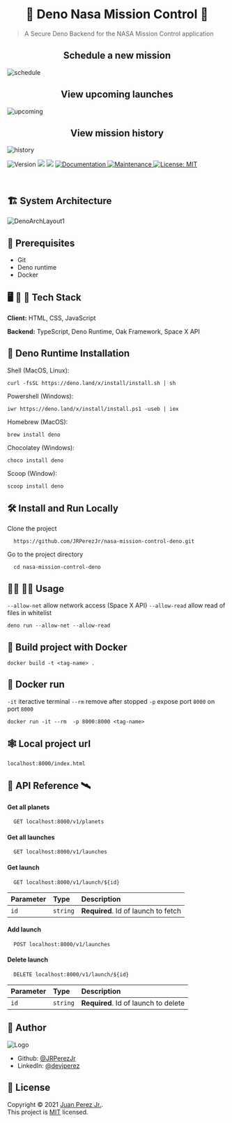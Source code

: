 <h1 align="center">🦕 Deno Nasa Mission Control 🚀</h1>

> A Secure Deno Backend for the NASA Mission Control application

<h2 align="center">Schedule a new mission</h2>

![schedule](https://user-images.githubusercontent.com/19915910/132090232-95c841c7-4d34-4646-92f2-7467a61e7f28.png)

<h2 align="center">View upcoming launches</h2>

![upcoming](https://user-images.githubusercontent.com/19915910/132090237-3a22142b-8bc7-4a22-bb5b-99cd3f980210.png)

<h2 align="center">View mission history</h2>

![history](https://user-images.githubusercontent.com/19915910/132090239-e5be054a-032d-4cf1-bcb6-221623006d78.png)
<br>

<p>
  <img alt="Version" src="https://img.shields.io/badge/version-1.0.0-blue.svg?cacheSeconds=2592000" />
  <img src="https://img.shields.io/badge/node-14.17.0-blue.svg" />
  <img src="https://img.shields.io/badge/npm-6.14.13-blue.svg" />
  <a href="https://github.com/JRPerezJr/react-native-seijo-meals-to-go#readme" target="_blank">
    <img alt="Documentation" src="https://img.shields.io/badge/documentation-yes-brightgreen.svg" />
  </a>
  <a href="https://github.com/JRPerezJr/react-native-seijo-meals-to-go/graphs/commit-activity" target="_blank">
    <img alt="Maintenance" src="https://img.shields.io/badge/Maintained%3F-yes-green.svg" />
  </a>
  <a href="https://github.com/JRPerezJr/react-native-seijo-meals-to-go/blob/master/LICENSE" target="_blank">
    <img alt="License: MIT" src="https://img.shields.io/badge/License-MIT-yellow.svg" />
  </a>
</p>

<br>

## 🏗 System Architecture

![DenoArchLayout1](https://user-images.githubusercontent.com/19915910/132101091-8a298b4f-fb99-4edc-9122-b706aad88943.png)

## 📐 Prerequisites

- Git
- Deno runtime
- Docker

## 🖥 📱 💽 Tech Stack

**Client:** HTML, CSS, JavaScript

**Backend:** TypeScript, Deno Runtime, Oak Framework, Space X API

## 🦕 Deno Runtime Installation

Shell (MacOS, Linux):

```shell
curl -fsSL https://deno.land/x/install/install.sh | sh
```

Powershell (Windows):

```shell
iwr https://deno.land/x/install/install.ps1 -useb | iex
```

Homebrew (MacOS):

```shell
brew install deno
```

Chocolatey (Windows):

```shell
choco install deno
```

Scoop (Window):

```shell
scoop install deno
```

## 🛠 Install and Run Locally

Clone the project

```shell
  https://github.com/JRPerezJr/nasa-mission-control-deno.git
```

Go to the project directory

```shell
  cd nasa-mission-control-deno
```

## 👩‍💻 👨‍💻 Usage

`--allow-net` allow network access (Space X API) `--allow-read` allow read of files in whitelist

```shell
deno run --allow-net --allow-read
```

## 🐳 Build project with Docker

```shell
docker build -t <tag-name> .
```

## 🐳 Docker run

`-it` iteractive terminal `--rm` remove after stopped `-p` expose port `8000` on port `8000`

```shell
docker run -it --rm  -p 8000:8000 <tag-name>
```

## 🕸 Local project url

```shell
localhost:8000/index.html
```

## 📡 API Reference 🛰

#### Get all planets

```http
  GET localhost:8000/v1/planets
```

#### Get all launches

```http
  GET localhost:8000/v1/launches
```

#### Get launch

```http
  GET localhost:8000/v1/launch/${id}
```

| Parameter | Type     | Description                         |
| :-------- | :------- | :---------------------------------- |
| `id`      | `string` | **Required**. Id of launch to fetch |

#### Add launch

```http
  POST localhost:8000/v1/launches
```

#### Delete launch

```http
  DELETE localhost:8000/v1/launch/${id}
```

| Parameter | Type     | Description                          |
| :-------- | :------- | :----------------------------------- |
| `id`      | `string` | **Required**. Id of launch to delete |

## 📓 Author

![Logo](https://user-images.githubusercontent.com/19915910/120965966-81203b00-c7a0-11eb-8ef4-a42c0642db4c.png)

- Github: [@JRPerezJr](https://github.com/JRPerezJr)
- LinkedIn: [@devjperez](https://linkedin.com/in/devjperez)

## 📝 License

Copyright © 2021 [Juan Perez Jr.](https://github.com/JRPerezJr).<br />
This project is [MIT](https://github.com/JRPerezJr/nasa-mission-control-deno/blob/main/LICENSE) licensed.
